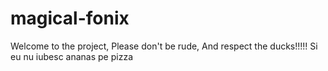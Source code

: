 # magical-fonix
Welcome to the project,
Please don't be rude,
And respect the ducks!!!!!
Si eu nu iubesc ananas pe pizza
